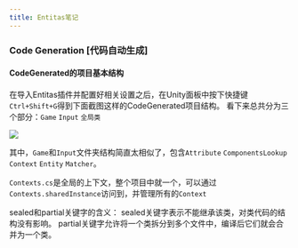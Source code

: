 ```yaml
---
title: Entitas笔记
---
```


### Code Generation [代码自动生成]

#### CodeGenerated的项目基本结构
在导入Entitas插件并配置好相关设置之后，在Unity面板中按下快捷键`Ctrl+Shift+G`得到下面截图这样的CodeGenerated项目结构。
看下来总共分为三个部分：`Game` `Input` `全局类`

![](https://cdn.jsdelivr.net/gh/longshilin/images/20200930170318.png)

其中，`Game`和`Input`文件夹结构简直太相似了，包含`Attribute` `ComponentsLookup` `Context` `Entity` `Matcher`。

`Contexts.cs`是全局的上下文，整个项目中就一个，可以通过`Contexts.sharedInstance`访问到，并管理所有的`Context`



sealed和partial关键字的含义：
sealed关键字表示不能继承该类，对类代码的结构没有影响。
partial关键字允许将一个类拆分到多个文件中，编译后它们就会合并为一个类。